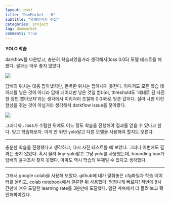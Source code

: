```yaml
---
layout: post
title: "DsmMarket - 6"
subtitle: "유해이미지 수집"
categories: project
tag: dsmmarket
comments: true
---
```


**YOLO 학습**

darkflow를 다운받고, 충분히 학습되었을거라 생각해서(loss 0.05) 모델 테스트를 해봤다. 결과는 매우 좋지 않았다.

![](https://imgur.com/cXjCwWu.png)

담배의 위치는 대충 잡아냈지만, 완벽한 위치는 잡아내지 못한다. 이마저도 모든 학습 데이터를 넣은 것이 아니라 담배 데이터만 넣은 것일 뿐더러, threshold도 '제대로 된 사진 한 장만 뽑아보자'라는 생각에서 이리저리 조절해 0.045로 맞춘 값이다. 설마 나만 이런 현상을 겪는 것이 아닐거라 생각해서 darkflow issue를 찾아봤다.

![](https://imgur.com/4mJIX4C.png)

그러니까.. loss가 수렴한 뒤에도 어느 정도 학습을 진행해야 결과를 얻을 수 있다고 한다. 믿고 학습해보자. 이게 안 되면 yolo말고 다른 모델을 사용해야 할지도 모른다.

---

충분한 학습을 진행했다고 생각하고, 다시 사진 테스트를 해 보았다. 그러나 이번에도 결과는 좋지 않았다. 혹시 몰라 tiny-yolo말고 그냥 yolo를 사용했는데, bounding box가 담배의 윤곽조차 찾지 못했다. 아마도 역시 학습의 부재일 수 있다고 생각했다.

---

그래서 google colab을 사용해 보았다. github에 내가 맞춰놓은 cfg파일과 학습 데이터를 올리고, colab notebook에서 클론한 뒤 사용했다. 엄청나게 빠르다! 저번에 8시간만에 겨우 도달한 learning rate를 3분만에 도달했다. 일단 계속해서 더 돌려 보고 확인해봐야겠다.